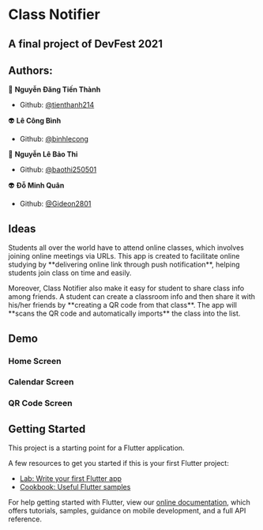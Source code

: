 # Class Notifier

A final project of DevFest 2021
-----------------------------------------

## Authors:
🧑 **Nguyễn Đăng Tiến Thành**
- Github: [@tienthanh214](https://github.com/tienthanh214)

👽 **Lê Công Bình**
- Github: [@binhlecong](https://github.com/binhlecong)

👧 **Nguyễn Lê Bảo Thi**
- Github: [@baothi250501](https://github.com/baothi250501)

👽 **Đỗ Minh Quân**
- Github: [@Gideon2801](https://github.com/Gideon2801)

## Ideas
<p>Students all over the world have to attend online classes, which involves joining online meetings via URLs. This app is created to facilitate online studying by **delivering online link through push notification**, helping students join class on time and easily.</p>
<p>Moreover, Class Notifier also make it easy for student to share class info among friends. A student can create a classroom info and then share it with his/her friends by **creating a QR code from that class**. The app will **scans the QR code and automatically imports** the class into the list.</p> 

## Demo

### Home Screen

### Calendar Screen

### QR Code Screen

## Getting Started

This project is a starting point for a Flutter application.

A few resources to get you started if this is your first Flutter project:

- [Lab: Write your first Flutter app](https://flutter.dev/docs/get-started/codelab)
- [Cookbook: Useful Flutter samples](https://flutter.dev/docs/cookbook)

For help getting started with Flutter, view our
[online documentation](https://flutter.dev/docs), which offers tutorials,
samples, guidance on mobile development, and a full API reference.
